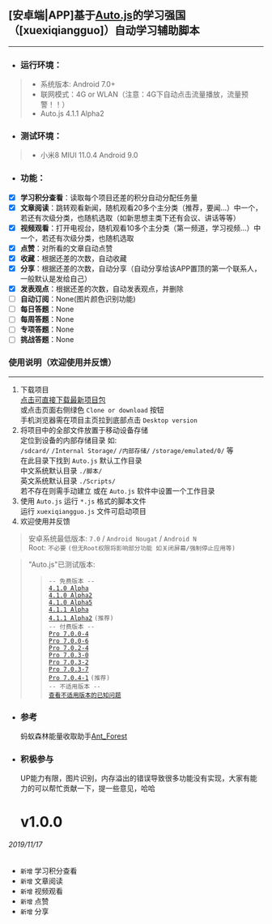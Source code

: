 ## [安卓端|APP]基于[Auto.js](https://github.com/hyb1996/Auto.js)的学习强国（[xuexiqiangguo]）自动学习辅助脚本
---
- ### 运行环境：
> - 系统版本: Android 7.0+
> - 联网模式：4G or WLAN（注意：4G下自动点击流量播放，流量预警！！）
> - Auto.js 4.1.1 Alpha2
- ### 测试环境：
> - 小米8 MIUI 11.0.4 Android 9.0
* ### 功能：
 * [x] **学习积分查看**：读取每个项目还差的积分自动分配任务量
 * [x] **文章阅读**：跳转观看新闻，随机观看20多个主分类（推荐，要闻...）中一个，若还有次级分类，也随机选取（如新思想主类下还有会议、讲话等等）
 * [x] **视频观看**：打开电视台，随机观看10多个主分类（第一频道，学习视频...）中一个，若还有次级分类，也随机选取
 * [x] **点赞**：对所看的文章自动点赞
 * [x] **收藏**：根据还差的次数，自动收藏
 * [x] **分享**：根据还差的次数，自动分享（自动分享给该APP置顶的第一个联系人，一般默认是发给自己）
 * [x] **发表观点**：根据还差的次数，自动发表观点，并删除
 * [ ] **自动订阅**：None(图片颜色识别功能)
 * [ ] **每日答题**：None
 * [ ] **每周答题**：None
 * [ ] **专项答题**：None
 * [ ] **挑战答题**：None
### 使用说明（欢迎使用并反馈）
******
1. 下载项目  
[点击可直接下载最新项目包](https://github.com/Wandering-dog/Learning-makes-me-happy/archive/master.zip)  
或点击页面右侧绿色 `Clone or download` 按钮  
手机浏览器需在项目主页拉到底部点击 `Desktop version`  
2. 将项目中的全部文件放置于移动设备存储  
定位到设备的内部存储目录 如:  
`/sdcard/` `/Internal Storage/` `/内部存储/` `/storage/emulated/0/` 等  
在此目录下找到 `Auto.js` 默认工作目录  
中文系统默认目录 `./脚本/`  
英文系统默认目录 `./Scripts/`  
若不存在则需手动建立 或在 `Auto.js` 软件中设置一个工作目录  
3. 使用 `Auto.js` 运行 `*.js` 格式的脚本文件  
运行 `xuexiqiangguo.js` 文件可启动项目  
4. 欢迎使用并反馈  
  
> 安卓系统最低版本: `7.0` / `Android Nougat` / `Android N`  
> Root: `不必要` `(但无Root权限将影响部分功能 如关闭屏幕/强制停止应用等)`
  
> "Auto.js"已测试版本:  
>> `-- 免费版本 --`  
>> [`4.1.0 Alpha`](https://github.com/SuperMonster002/Hello_Sockpuppet/blob/master/%5Bauto.js%5D%5B4.1.0_alpha%5D(7312bb3f).apk?raw=true)  
>> [`4.1.0 Alpha2`](https://github.com/SuperMonster002/Hello_Sockpuppet/blob/master/%5Bauto.js%5D%5B4.1.0_alpha2%5D(3a990e03).apk?raw=true)  
>> [`4.1.0 Alpha5`](https://github.com/SuperMonster002/Hello_Sockpuppet/raw/master/%5Bauto.js%5D%5B4.1.0_alpha5%5D(ff5bd9b3).apk?raw=true)  
>> [`4.1.1 Alpha`](https://github.com/SuperMonster002/Hello_Sockpuppet/blob/master/%5Bauto.js%5D%5B4.1.1_alpha%5D(accea680).apk?raw=true)  
>> [`4.1.1 Alpha2`](https://github.com/SuperMonster002/Hello_Sockpuppet/raw/master/%5Bauto.js%5D%5B4.1.1_alpha2%5D%5Barm-v7%5D(b69a4e23).apk?raw=true) `(推荐)`  
>> `-- 付费版本 --`  
>> [`Pro 7.0.0-4`](https://github.com/SuperMonster002/Hello_Sockpuppet/raw/master/%5Bauto.js%5D%5BPro_7.0.0-4%5D(536f3432).apk?raw=true)  
>> [`Pro 7.0.0-6`](https://github.com/SuperMonster002/Hello_Sockpuppet/raw/master/%5Bauto.js%5D%5BPro_7.0.0-6%5D(5b1a1698).apk?raw=true)  
>> [`Pro 7.0.2-4`](https://github.com/SuperMonster002/Hello_Sockpuppet/blob/master/%5Bauto.js%5D%5Bpro_7.0.2-4%5D(a581978d).apk?raw=true)  
>> [`Pro 7.0.3-0`](https://github.com/SuperMonster002/Hello_Sockpuppet/blob/master/%5Bauto.js%5D%5Bpro_7.0.3-0%5D(1e13098f).apk?raw=true)  
>> [`Pro 7.0.3-2`](https://github.com/SuperMonster002/Hello_Sockpuppet/blob/master/%5Bauto.js%5D%5Bpro_7.0.3-2%5D(33a403c2).apk?raw=true)  
>> [`Pro 7.0.3-7`](https://github.com/SuperMonster002/Hello_Sockpuppet/blob/master/%5Bauto.js%5D%5Bpro_7.0.3-7%5D(CC30BF10).apk?raw=true)  
>> [`Pro 7.0.4-1`](https://github.com/SuperMonster002/Hello_Sockpuppet/blob/master/%5Bauto.js%5D%5Bpro_7.0.4-1%5D(31B16C93).apk?raw=true) `(推荐)`  
>> `-- 不适用版本 --`  
>> [`查看不适用版本的已知问题`](https://github.com/SuperMonster002/Hello_Sockpuppet/blob/master/README.md)

* ### 参考
  蚂蚁森林能量收取助手[Ant_Forest](https://github.com/SuperMonster003/Auto.js_Projects/tree/Ant_Forest)

* ### 积极参与
  UP能力有限，图片识别，内存溢出的错误导致很多功能没有实现，大家有能力的可以帮忙贡献一下，提一些意见，哈哈
  
  # v1.0.0
###### 2019/11/17
* `新增` 学习积分查看
* `新增` 文章阅读
* `新增` 视频观看
* `新增` 点赞
* `新增` 分享
